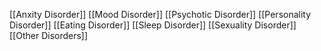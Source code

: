 [[Anxity Disorder]]
[[Mood Disorder]]
[[Psychotic Disorder]]
[[Personality Disorder]]
[[Eating Disorder]]
[[Sleep Disorder]]
[[Sexuality Disorder]]
[[Other Disorders]]


